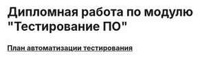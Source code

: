 # Дипломная работа по модулю "Тестирование ПО"

### [План автоматизации тестирования](https://github.com/antidot8/diplom/blob/master/Plan.md)